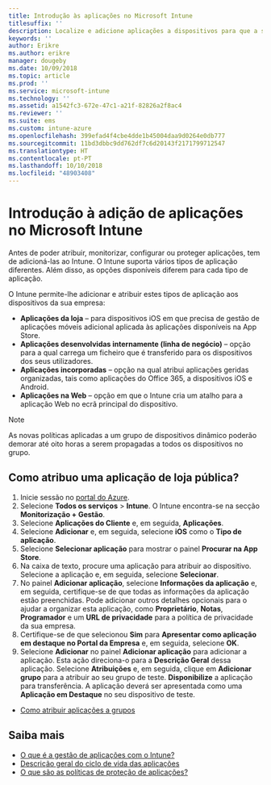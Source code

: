 ```yaml
---
title: Introdução às aplicações no Microsoft Intune
titlesuffix: ''
description: Localize e adicione aplicações a dispositivos para que a sua força de trabalho comece a trabalhar.
keywords: ''
author: Erikre
ms.author: erikre
manager: dougeby
ms.date: 10/09/2018
ms.topic: article
ms.prod: ''
ms.service: microsoft-intune
ms.technology: ''
ms.assetid: a1542fc3-672e-47c1-a21f-82826a2f8ac4
ms.reviewer: ''
ms.suite: ems
ms.custom: intune-azure
ms.openlocfilehash: 399efad4f4cbe4dde1b45004daa9d0264e0db777
ms.sourcegitcommit: 11bd3dbbc9dd762df7c6d20143f2171799712547
ms.translationtype: HT
ms.contentlocale: pt-PT
ms.lasthandoff: 10/10/2018
ms.locfileid: "48903408"
---
```

# <a name="get-started-with-adding-apps-in-microsoft-intune"></a>Introdução à adição de aplicações no Microsoft Intune

Antes de poder atribuir, monitorizar, configurar ou proteger aplicações, tem de adicioná-las ao Intune. O Intune suporta vários tipos de aplicação diferentes. Além disso, as opções disponíveis diferem para cada tipo de aplicação.

O Intune permite-lhe adicionar e atribuir estes tipos de aplicação aos dispositivos da sua empresa:
- **Aplicações da loja** – para dispositivos iOS em que precisa de gestão de aplicações móveis adicional aplicada às aplicações disponíveis na App Store.
- **Aplicações desenvolvidas internamente (linha de negócio)** – opção para a qual carrega um ficheiro que é transferido para os dispositivos dos seus utilizadores.
- **Aplicações incorporadas** – opção na qual atribui aplicações geridas organizadas, tais como aplicações do Office 365, a dispositivos iOS e Android.
- **Aplicações na Web** – opção em que o Intune cria um atalho para a aplicação Web no ecrã principal do dispositivo.

> [!NOTE]
> As novas políticas aplicadas a um grupo de dispositivos dinâmico poderão demorar até oito horas a serem propagadas a todos os dispositivos no grupo.

## <a name="how-do-i-assign-a-public-store-app"></a>Como atribuo uma aplicação de loja pública?

1. Inicie sessão no [portal do Azure](https://portal.azure.com).
2. Selecione **Todos os serviços** > **Intune**. O Intune encontra-se na secção **Monitorização + Gestão**.
3. Selecione **Aplicações do Cliente** e, em seguida, **Aplicações**.
4. Selecione **Adicionar** e, em seguida, selecione **iOS** como o **Tipo de aplicação**.
5. Selecione **Selecionar aplicação** para mostrar o painel **Procurar na App Store**.
6. Na caixa de texto, procure uma aplicação para atribuir ao dispositivo. Selecione a aplicação e, em seguida, selecione **Selecionar**.
7. No painel **Adicionar aplicação**, selecione **Informações da aplicação** e, em seguida, certifique-se de que todas as informações da aplicação estão preenchidas. Pode adicionar outros detalhes opcionais para o ajudar a organizar esta aplicação, como **Proprietário**, **Notas**, **Programador** e um **URL de privacidade** para a política de privacidade da sua empresa.
8. Certifique-se de que selecionou **Sim** para **Apresentar como aplicação em destaque no Portal da Empresa** e, em seguida, selecione **OK**.
9. Selecione **Adicionar** no painel **Adicionar aplicação** para adicionar a aplicação. Esta ação direciona-o para a **Descrição Geral** dessa aplicação. Selecione **Atribuições** e, em seguida, clique em **Adicionar grupo** para a atribuir ao seu grupo de teste. **Disponibilize** a aplicação para transferência. A aplicação deverá ser apresentada como uma **Aplicação em Destaque** no seu dispositivo de teste.


- [Como atribuir aplicações a grupos](apps-deploy.md)

## <a name="learn-more"></a>Saiba mais

* [O que é a gestão de aplicações com o Intune?](app-management.md)
* [Descrição geral do ciclo de vida das aplicações](app-lifecycle.md)
* [O que são as políticas de proteção de aplicações?](app-protection-policy.md)
